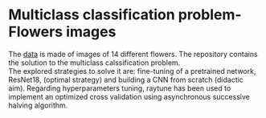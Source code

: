 # Multiclass classification problem- Flowers images
The [data](https://www.kaggle.com/datasets/marquis03/flower-classification/code) is made of images of 14 different flowers. The repository contains the solution to the multiclass calssification problem. <br>
The explored strategies to solve it are: fine-tuning of a pretrained network, ResNet18, (optimal strategy) and building a CNN from scratch (didactic aim). Regarding hyperparameters tuning, raytune has been used to implement an optimized cross validation using asynchronous successive halving algorithm.
